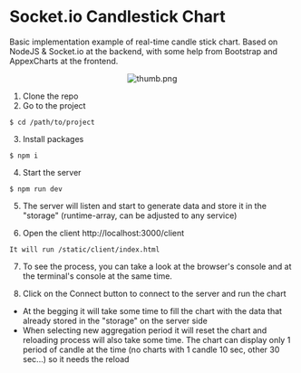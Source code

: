 # Socket.io Candlestick Chart

Basic implementation example of real-time candle stick chart. Based on NodeJS & Socket.io at the backend, with some help from Bootstrap and AppexCharts at the frontend.

<center><img src="https://raw.githubusercontent.com/ungalexyg/sockets-candles-chart/main/static/img/thumb.png" alt="thumb.png"></center>


1. Clone the repo
2. Go to the project
```
$ cd /path/to/project
```
3. Install packages
```
$ npm i
```
4. Start the server
```
$ npm run dev
```
5. The server will listen and start to generate data and store it in the "storage" (runtime-array, can be adjusted to any service)

6. Open the client http://localhost:3000/client
```
It will run /static/client/index.html
```
7. To see the process, you can take a look at the browser's console and at the terminal's console at the same time.

8. Click on the Connect button to connect to the server and run the chart

* At the begging it will take some time to fill the chart with the data that already stored in the "storage" on the server side
* When selecting new aggregation period it will reset the chart and reloading process will also take some time. The chart can display only 1 period of candle at the time (no charts with 1 candle 10 sec, other 30 sec...) so it needs the reload

